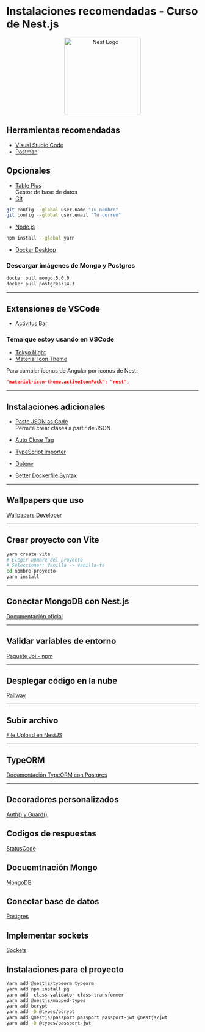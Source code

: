 # Instalaciones recomendadas - Curso de Nest.js

<p align="center">
  <a href="http://nestjs.com/" target="blank">
    <img src="https://nestjs.com/img/logo-small.svg" width="200" alt="Nest Logo" />
  </a>
</p>

## Herramientas recomendadas

- [Visual Studio Code](https://code.visualstudio.com/)
- [Postman](https://www.postman.com/downloads/)

## Opcionales

- [Table Plus](https://tableplus.com/)  
  Gestor de base de datos
- [Git](https://git-scm.com/)

```bash
git config --global user.name "Tu nombre"
git config --global user.email "Tu correo"
```

- [Node.js](https://nodejs.org/es/)

```bash
npm install --global yarn
```

- [Docker Desktop](https://www.docker.com/get-started)

### Descargar imágenes de Mongo y Postgres

```bash
docker pull mongo:5.0.0
docker pull postgres:14.3
```

---

## Extensiones de VSCode

- [Activitus Bar](https://marketplace.visualstudio.com/items?itemName=Gruntfuggly.activitusbar)

### Tema que estoy usando en VSCode

- [Tokyo Night](https://marketplace.visualstudio.com/items?itemName=enkia.tokyo-night)
- [Material Icon Theme](https://marketplace.visualstudio.com/items?itemName=PKief.material-icon-theme)

Para cambiar íconos de Angular por íconos de Nest:

```json
"material-icon-theme.activeIconPack": "nest",
```

---

## Instalaciones adicionales

- [Paste JSON as Code](https://marketplace.visualstudio.com/items?itemName=quicktype.quicktype)  
  Permite crear clases a partir de JSON

- [Auto Close Tag](https://marketplace.visualstudio.com/items?itemName=formulahendry.auto-close-tag)
- [TypeScript Importer](https://marketplace.visualstudio.com/items?itemName=pmneo.tsimporter)
- [Dotenv](https://marketplace.visualstudio.com/items?itemName=mikestead.dotenv)
- [Better Dockerfile Syntax](https://marketplace.visualstudio.com/items?itemName=jeff-hykin.better-dockerfile-syntax)

---

## Wallpapers que uso

[Wallpapers Developer](https://drive.google.com/drive/folders/1ItU8rbSGJjnh2USOBGwaCo9nYKifPJ6m?usp=sharing)

---

## Crear proyecto con Vite

```bash
yarn create vite
# Elegir nombre del proyecto
# Seleccionar: Vanilla -> vanilla-ts
cd nombre-proyecto
yarn install
```

---

## Conectar MongoDB con Nest.js

[Documentación oficial](https://docs.nestjs.com/techniques/mongodb)

---

## Validar variables de entorno

[Paquete Joi - npm](https://www.npmjs.com/package/joi)

---

## Desplegar código en la nube

[Railway](https://railway.com/)

---

## Subir archivo

[File Upload en NestJS](https://docs.nestjs.com/techniques/file-upload)

---

## TypeORM

[Documentación TypeORM con Postgres](https://docs.nestjs.com/techniques/database)

---

## Decoradores personalizados

[Auth() y Guard()](https://docs.nestjs.com/custom-decorators#decorator-composition)

## Codigos de respuestas

[StatusCode](https://developer.mozilla.org/en-US/docs/Web/HTTP/Reference/Status)

## Docuemtnación Mongo

[MongoDB](https://docs.nestjs.com/techniques/mongodb)

## Conectar base de datos

[Postgres](https://docs.nestjs.com/techniques/database)

## Implementar sockets

[Sockets](https://docs.nestjs.com/techniques/database)

## Instalaciones para el proyecto

```bash
Yarn add @nestjs/typeorm typeorm
yarn add npm install pg
yarn add  class-validator class-transformer
yarn add @nestjs/mapped-types
yarn add bcrypt
yarn add -D @types/bcrypt
yarn add @nestjs/passport passport passport-jwt @nestjs/jwt
yarn add -D @types/passport-jwt

```
